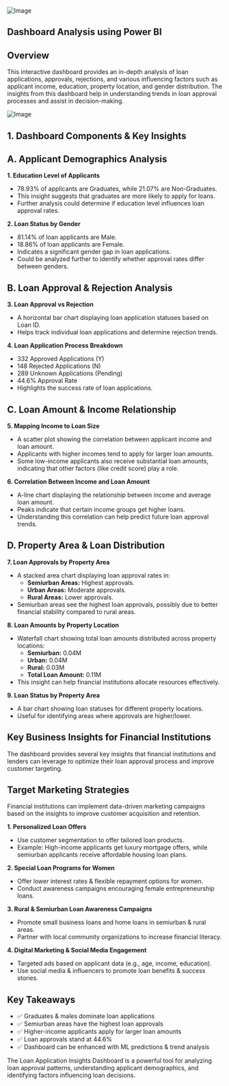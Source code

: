 
![Image](https://github.com/user-attachments/assets/640b528f-1903-4592-a73f-3b8d493803ba)

## Dashboard Analysis using Power BI 
## Overview 
This interactive dashboard provides an in-depth analysis of loan applications, approvals, rejections, and various influencing factors such as applicant income, education, property location, and gender distribution. The insights from this dashboard help in understanding trends in loan approval processes and assist in decision-making.

![Image](https://github.com/user-attachments/assets/7b716a5b-a455-49c4-9d35-c2431bc15b3c)

## 1. Dashboard Components & Key Insights
## A. Applicant Demographics Analysis
**1. Education Level of Applicants**
* 78.93% of applicants are Graduates, while 21.07% are Non-Graduates.
* This insight suggests that graduates are more likely to apply for loans.
* Further analysis could determine if education level influences loan approval rates.
  
**2. Loan Status by Gender**
* 81.14% of loan applicants are Male.
* 18.86% of loan applicants are Female.
* Indicates a significant gender gap in loan applications.
* Could be analyzed further to identify whether approval rates differ between genders.
  
## B. Loan Approval & Rejection Analysis
**3. Loan Approval vs Rejection**
* A horizontal bar chart displaying loan application statuses based on Loan ID.
* Helps track individual loan applications and determine rejection trends.

**4. Loan Application Process Breakdown**
* 332 Approved Applications (Y)
* 148 Rejected Applications (N)
* 289 Unknown Applications (Pending)
* 44.6% Approval Rate
* Highlights the success rate of loan applications.

## C. Loan Amount & Income Relationship
**5. Mapping Income to Loan Size**
* A scatter plot showing the correlation between applicant income and loan amount.
* Applicants with higher incomes tend to apply for larger loan amounts.
* Some low-income applicants also receive substantial loan amounts, indicating that other factors (like credit score) play a role.

**6. Correlation Between Income and Loan Amount**
* A-line chart displaying the relationship between income and average loan amount.
* Peaks indicate that certain income groups get higher loans.
* Understanding this correlation can help predict future loan approval trends.

## D. Property Area & Loan Distribution
**7. Loan Approvals by Property Area**
* A stacked area chart displaying loan approval rates in:
    - **Semiurban Areas:** Highest approvals.
    - **Urban Areas:** Moderate approvals.
    - **Rural Areas:** Lower approvals.
* Semiurban areas see the highest loan approvals, possibly due to better financial stability compared to rural areas.

**8. Loan Amounts by Property Location**
* Waterfall chart showing total loan amounts distributed across property locations:
   - **Semiurban:** 0.04M
   - **Urban:** 0.04M
   - **Rural:** 0.03M
   - **Total Loan Amount:** 0.11M
* This insight can help financial institutions allocate resources effectively.

**9. Loan Status by Property Area**
* A bar chart showing loan statuses for different property locations.
* Useful for identifying areas where approvals are higher/lower.

## Key Business Insights for Financial Institutions

The dashboard provides several key insights that financial institutions and lenders can leverage to optimize their loan approval process and improve customer targeting.

## Target Marketing Strategies
Financial institutions can implement data-driven marketing campaigns based on the insights to improve customer acquisition and retention.

**1. Personalized Loan Offers**
* Use customer segmentation to offer tailored loan products.
* Example: High-income applicants get luxury mortgage offers, while semiurban applicants receive affordable housing loan plans.
  
**2. Special Loan Programs for Women**
* Offer lower interest rates & flexible repayment options for women.
* Conduct awareness campaigns encouraging female entrepreneurship loans.
  
**3. Rural & Semiurban Loan Awareness Campaigns**
* Promote small business loans and home loans in semiurban & rural areas.
* Partner with local community organizations to increase financial literacy.

**4. Digital Marketing & Social Media Engagement**
* Targeted ads based on applicant data (e.g., age, income, education).
* Use social media & influencers to promote loan benefits & success stories.

  
## Key Takeaways

- ✅ Graduates & males dominate loan applications
- ✅ Semiurban areas have the highest loan approvals
- ✅ Higher-income applicants apply for larger loan amounts
- ✅ Loan approvals stand at 44.6%
- ✅ Dashboard can be enhanced with ML predictions & trend analysis

The Loan Application Insights Dashboard is a powerful tool for analyzing loan approval patterns, understanding applicant demographics, and identifying factors influencing loan decisions.









